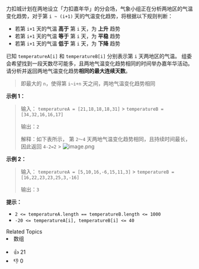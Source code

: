 力扣城计划在两地设立「力扣嘉年华」的分会场，气象小组正在分析两地区的气温变化趋势，对于第 `i ~ (i+1)` 天的气温变化趋势，将根据以下规则判断：

- 若第 `i+1` 天的气温 **高于** 第 `i` 天，为 **上升** 趋势
- 若第 `i+1` 天的气温 **等于** 第 `i` 天，为 **平稳** 趋势
- 若第 `i+1` 天的气温 **低于** 第 `i` 天，为 **下降** 趋势

已知 `temperatureA[i]` 和 `temperatureB[i]` 分别表示第 `i` 天两地区的气温。
组委会希望找到一段天数尽可能多，且两地气温变化趋势相同的时间举办嘉年华活动。请分析并返回两地气温变化趋势**相同的最大连续天数**。

> 即最大的 `n`，使得第 `i~i+n` 天之间，两地气温变化趋势相同

**示例 1：**

> 输入：
> `temperatureA = [21,18,18,18,31]` > `temperatureB = [34,32,16,16,17]`
>
> 输出：`2`
>
> 解释：如下表所示， 第 `2～4` 天两地气温变化趋势相同，且持续时间最长，因此返回 `4-2=2` > ![image.png](https://pic.leetcode-cn.com/1663902654-hlrSvs-image.png)

**示例 2：**

> 输入：
> `temperatureA = [5,10,16,-6,15,11,3]` > `temperatureB = [16,22,23,23,25,3,-16]`
>
> 输出：`3`

**提示：**

- `2 <= temperatureA.length == temperatureB.length <= 1000`
- `-20 <= temperatureA[i], temperatureB[i] <= 40`

<div><div>Related Topics</div><div><li>数组</li></div></div><br><div><li>👍 21</li><li>👎 0</li></div>
